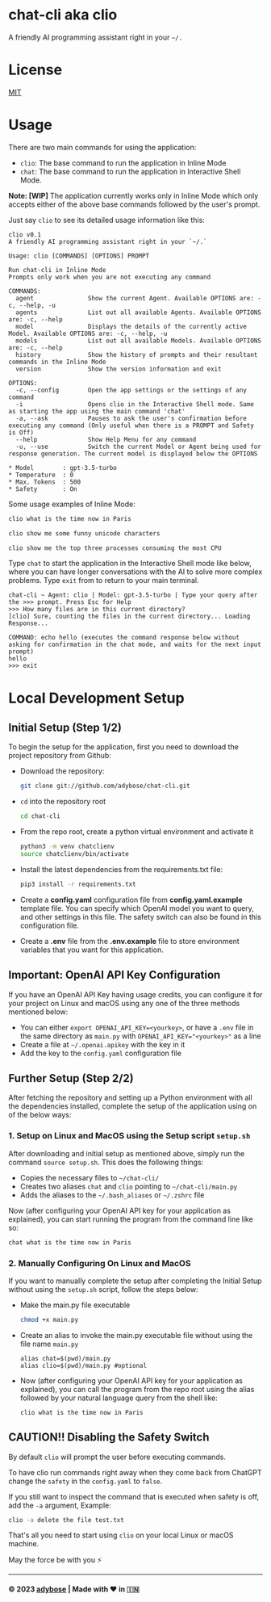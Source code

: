 # chat-cli aka clio
A friendly AI programming assistant right in your `~/.`


# License
[MIT](LICENSE)



# Usage
There are two main commands for using the application:
- `clio`: The base command to run the application in Inline Mode
- `chat`: The base command to run the application in Interactive Shell Mode.

**Note: [WIP]** The application currently works only in Inline Mode which only accepts either of the above base commands followed by the user's prompt.

Just say `clio` to see its detailed usage information like this:
```
clio v0.1
A friendly AI programming assistant right in your `~/.`

Usage: clio [COMMANDS] [OPTIONS] PROMPT

Run chat-cli in Inline Mode
Prompts only work when you are not executing any command

COMMANDS:
  agent               Show the current Agent. Available OPTIONS are: -c, --help, -u
  agents              List out all available Agents. Available OPTIONS are: -c, --help
  model               Displays the details of the currently active Model. Available OPTIONS are: -c, --help, -u
  models              List out all available Models. Available OPTIONS are: -c, --help
  history             Show the history of prompts and their resultant commands in the Inline Mode
  version             Show the version information and exit

OPTIONS:
  -c, --config        Open the app settings or the settings of any command
  -i                  Opens clio in the Interactive Shell mode. Same as starting the app using the main command 'chat'
  -a, --ask           Pauses to ask the user's confirmation before executing any command (Only useful when there is a PROMPT and Safety is Off)
  --help              Show Help Menu for any command
  -u, --use           Switch the current Model or Agent being used for response generation. The current model is displayed below the OPTIONS

* Model        : gpt-3.5-turbo
* Temperature  : 0
* Max. Tokens  : 500
* Safety       : On
```
Some usage examples of Inline Mode:
```bash
clio what is the time now in Paris

clio show me some funny unicode characters

clio show me the top three processes consuming the most CPU
```

Type `chat` to start the application in the Interactive Shell mode like below, where you can have longer conversations with the AI to solve more complex problems. Type `exit` from to return to your main terminal.
```
chat-cli ~ Agent: clio | Model: gpt-3.5-turbo | Type your query after the >>> prompt. Press Esc for Help
>>> How many files are in this current directory?
[clio] Sure, counting the files in the current directory... Loading Response...

COMMAND: echo hello (executes the command response below without asking for confirmation in the chat mode, and waits for the next input prompt)
hello
>>> exit
```


# Local Development Setup

## Initial Setup (Step 1/2)
To begin the setup for the application, first you need to download the project repository from Github:
- Download the repository:
  ```bash
  git clone git://github.com/adybose/chat-cli.git
  ```
- `cd` into the repository root
  ```bash
  cd chat-cli
  ```
- From the repo root, create a python virtual environment and activate it
  ```bash
  python3 -m venv chatclienv
  source chatclienv/bin/activate
  ```
- Install the latest dependencies from the requirements.txt file:
  ```bash
  pip3 install -r requirements.txt
  ```

- Create a **config.yaml** configuration file from **config.yaml.example** template file. You can specify which OpenAI model you want to query, and other settings in this file. The safety switch can also be found in this configuration file.
- Create a **.env** file from the **.env.example** file to store environment variables that you want for this application.


## Important: OpenAI API Key Configuration
If you have an OpenAI API Key having usage credits, you can configure it for your project on Linux and macOS using any one of the three methods mentioned below:
- You can either `export OPENAI_API_KEY=<yourkey>`, or have a `.env` file in the same directory as `main.py` with `OPENAI_API_KEY="<yourkey>"` as a line
- Create a file at `~/.openai.apikey` with the key in it
- Add the key to the `config.yaml` configuration file

## Further Setup (Step 2/2)
After fetching the repository and setting up a Python environment with all the dependencies installed, complete the setup of the application using on of the below ways:

### 1. Setup on Linux and MacOS using the Setup script `setup.sh`
After downloading and initial setup as mentioned above, simply run the command `source setup.sh`. This does the following things:
- Copies the necessary files to `~/chat-cli/`
- Creates two aliases `chat` and `clio` pointing to `~/chat-cli/main.py`
- Adds the aliases to the `~/.bash_aliases` or `~/.zshrc` file

Now (after configuring your OpenAI API key for your application as explained), you can start running the program from the command line like so:
```bash
chat what is the time now in Paris
```

### 2. Manually Configuring On Linux and MacOS
If you want to manually complete the setup after completing the Initial Setup without using the `setup.sh` script, follow the steps below:
- Make the main.py file executable
  ```bash
  chmod +x main.py
  ```
- Create an alias to invoke the main.py executable file without using the file name `main.py`
  ```
  alias chat=$(pwd)/main.py
  alias clio=$(pwd)/main.py #optional
  ```
- Now (after configuring your OpenAI API key for your application as explained), you can call the program from the repo root using the alias followed by your natural language query from the shell like:
  ```
  clio what is the time now in Paris
  ```


## CAUTION!! Disabling the Safety Switch
By default `clio` will prompt the user before executing commands. 

To have clio run commands right away when they come back from ChatGPT change the `safety` in the `config.yaml` to `false`.

If you still want to inspect the command that is executed when safety is off, add the `-a` argument, Example:
```bash
clio -a delete the file test.txt
```

That's all you need to start using `clio` on your local Linux or macOS machine.

May the force be with you ⚡

---
#### ©️ 2023 [adybose](https://twitter.com/adybose) | Made with  ❤️  in  🇮🇳
